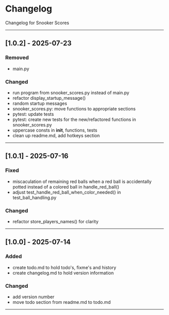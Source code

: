 # Changelog
Changelog for Snooker Scores

---

## [1.0.2] - 2025-07-23
### Removed
- main.py
### Changed
- run program from snooker_scores.py instead of main.py
- refactor display_startup_message()
- random startup messages
- snooker_scores.py: move functions to appropriate sections
- pytest: update tests
- pytest: create new tests for the new/refactored functions in snooker_scores.py
- uppercase consts in __init__, functions, tests
- clean up readme.md, add hotkeys section

---

## [1.0.1] - 2025-07-16
### Fixed
- miscaculation of remaining red balls when a red ball is accidentally potted instead of a colored ball in handle_red_ball()
- adjust test_handle_red_ball_when_color_needed() in test_ball_handling.py
### Changed
- refactor store_players_names() for clarity

---

## [1.0.0] - 2025-07-14
### Added
- create todo.md to hold todo's, fixme's and history
- create changelog.md to hold version information
### Changed
- add version number
- move todo section from readme.md to todo.md

---
